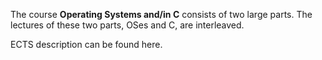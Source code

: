 The course **Operating Systems and/in C** consists of two large parts. The lectures of these two parts, OSes and C, are interleaved.

ECTS description can be found here.